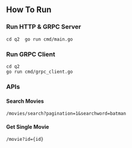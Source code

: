 ## How To Run
### Run HTTP & GRPC Server
``
cd q2 
go run cmd/main.go
``

### Run GRPC Client
```
cd q2
go run cmd/grpc_client.go
```

### APIs
#### Search Movies
`/movies/search?pagination=1&searchword=batman`

#### Get Single Movie
`/movie?id={id}`